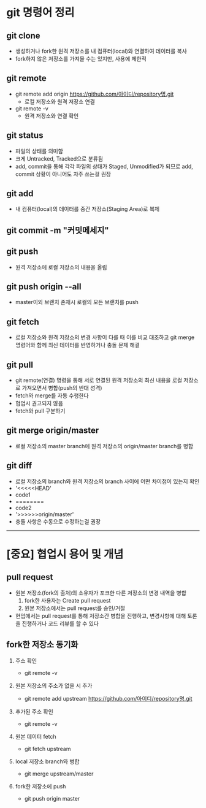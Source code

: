 # git 명령어 정리

## git clone

 - 생성하거나 fork한 원격 저장소를 내 컴퓨터(local)와 연결하여 데이터를 복사 
 - fork하지 않은 저장소를 가져올 수는 있지만, 사용에 제한적

## git remote

 - git remote add origin https://github.com/아이디/repository명.git
    - 로컬 저장소와 원격 저장소 연결
 - git remote -v
    - 원격 저장소와 연결 확인

## git status

 - 파일의 상태를 의미함
 - 크게 Untracked, Tracked으로 분류됨
 - add, commit을 통해 각각 파일의 상태가 Staged, Unmodified가 되므로 add, commit 상황이 아니어도 자주 쓰는걸 권장

## git add

 - 내 컴퓨터(local)의 데이터를 중간 저장소(Staging Area)로 복제

## git commit -m "커밋메세지" 

## git push

 - 원격 저장소에 로컬 저장소의 내용을 올림

## git push origin --all

 - master이외 브랜치 존재시 로컬의 모든 브랜치를 push

## git fetch

 - 로컬 저장소와 원격 저장소의 변경 사항이 다를 때 이를 비교 대조하고 git merge 명령어와 함께 최신 데이터를 반영하거나 충돌 문제 해결

## git pull

 - git remote(연결) 명령을 통해 서로 연결된 원격 저장소의 최신 내용을 로컬 저장소로 가져오면서 병합(push의 반대 성격)
 - fetch와 merge를 자동 수행한다
 - 협업시 권고되지 않음
 - fetch와 pull 구분하기

## git merge origin/master

 - 로컬 저장소의 master branch에 원격 저장소의 origin/master branch를 병합

## git diff

 - 로컬 저장소의 branch와 원격 저장소의 branch 사이에 어떤 차이점이 있는지 확인
  - '<<<<<HEAD' 
  - code1
  - ========
  - code2
  - '>>>>>>origin/master'
 - 충돌 사항은 수동으로 수정하는걸 권장



----------------------------------------------
# [중요] 협업시 용어 및 개념

## pull request

 - 원본 저장소(fork의 출처)의 소유자가 포크한 다른 저장소의 변경 내역을 병합
   1. fork한 사용자는 Create pull request
   2. 원본 저장소에서는 pull request를 승인/거절
 - 현업에서는 pull request를 통해 저장소간 병합을 진행하고, 변경사항에 대해 토론을 진행하거나 코드 리뷰를 할 수 있다

## fork한 저장소 동기화

1. 주소 확인
   - git remote -v

2. 원본 저장소의 주소가 없을 시 추가
   - git remote add upstream https://github.com/아이디/repository명.git
3. 추가된 주소 확인
   - git remote -v
4. 원본 데이터 fetch
   - git fetch upstream
5. local 저장소 branch와 병합
   - git merge upstream/master
6. fork한 저장소에 push
   - git push origin master


